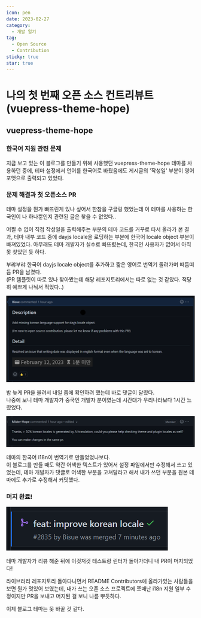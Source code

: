 ```yaml
---
icon: pen
date: 2023-02-27
category:
  - 개발 일기
tag:
  - Open Source
  - Contribution
sticky: true
star: true
---
```


# 나의 첫 번째 오픈 소스 컨트리뷰트 (vuepress-theme-hope)

## vuepress-theme-hope

### 한국어 지원 관련 문제

지금 보고 있는 이 블로그를 만들기 위해 사용했던 vuepress-theme-hope 테마를 사용하던 중에,
테마 설정에서 언어를 한국어로 바꿨음에도 게시글의 '작성일' 부분이 영어 포맷으로 출력되고 있었다.

### 문제 해결과 첫 오픈소스 PR

테마 설정을 뭔가 빠뜨린게 있나 싶어서 한참을 구글링 했었는데 이 테마를 사용하는 한국인이 나 하나뿐인지 관련된 글은 찾을 수 없었다..

어쩔 수 없이 직접 작성일을 출력해주는 부분의 테마 코드를 거꾸로 타서 올라가 본 결과,
테마 내부 코드 중에 dayjs locale을 로딩하는 부분에 한국어 locale object 부분이 빠져있었다.
아무래도 테마 개발자가 실수로 빠뜨렸는데, 한국인 사용자가 없어서 아직 못 찾았던 듯 하다.

부랴부랴 한국어 dayjs locale object를 추가하고 짧은 영어로 번역기 돌려가며 떠듬떠듬 PR을 남겼다.  
(PR 템플릿이 따로 있나 찾아봤는데 해당 레포지토리에서는 따로 없는 것 같았다. 적당히 예쁘게 나눠서 적었다..)

![나의 첫 Pull Request](./1-first-contribution-to-open-source-project/pr.png)

밤 늦게 PR을 올려서 내일 쯤에 확인하려 했는데 바로 댓글이 달렸다.  
나중에 보니 테마 개발자가 중국인 개발자 분이였는데 시간대가 우리나라보다 1시간 느렸었다.

![테마 개발자 댓글](./1-first-contribution-to-open-source-project/comment.png)

테마의 한국어 i18n이 번역기로 만들었었나보다.  
이 블로그를 만들 때도 약간 어색한 텍스트가 있어서 설정 파일에서만 수정해서 쓰고 있었는데,
테마 개발자가 댓글로 어색한 부분을 고쳐달라고 해서 내가 쓰던 부분을 원본 테마에도 추가로 수정해서 커밋했다.

### 머지 완료!

![머지 완료!](./1-first-contribution-to-open-source-project/merged.png)

테마 개발자가 리뷰 해준 뒤에 이것저것 테스트랑 린터가 돌아가더니 내 PR이 머지되었다!

라이브러리 레포지토리 돌아다니면서 README Contributors에 올라가있는 사람들을 보면 뭔가 멋있어 보였는데,
내가 쓰는 오픈 소스 프로젝트에 쪼매난 i18n 지원 일부 수정이지만 PR을 보내고 머지된 걸 보니 나름 뿌듯하다.

이제 블로그 테마는 못 바꿀 것 같다.
